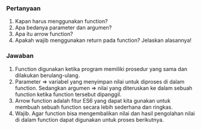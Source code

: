 ### Pertanyaan
1. Kapan harus menggunakan function?
2. Apa bedanya parameter dan argumen?
3. Apa itu arrow function?
4. Apakah wajib menggunakan return pada function? Jelaskan alasannya!

### Jawaban
1. Function digunakan ketika program memiliki prosedur yang sama dan dilakukan berulang-ulang.
2. Parameter => variabel yang menyimpan nilai untuk diproses di dalam function.
   Sedangkan argumen => nilai yang diteruskan ke dalam sebuah function ketika function tersebut dipanggil.
3. Arrow function adalah fitur ES6 yang dapat kita gunakan untuk membuah sebuah function secara lebih sederhana dan
   ringkas.
4. Wajib. Agar function bisa mengembalikan nilai dan hasil pengolahan nilai di dalam function dapat digunakan untuk
   proses berikutnya.
